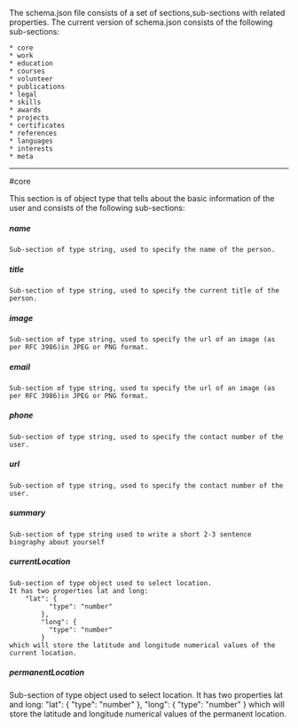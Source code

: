 The schema.json file consists of a set of sections,sub-sections with related properties.
The current version of schema.json consists of the following sub-sections:

    * core
    * work
    * education
    * courses
    * volunteer
    * publications
    * legal
    * skills
    * awards
    * projects
    * certificates
    * references
    * languages
    * interests
    * meta

----
#core

This section is of object type that tells about the basic information of the user and consists of the following sub-sections:

##### name  
    Sub-section of type string, used to specify the name of the person.
##### title
    Sub-section of type string, used to specify the current title of the person.
##### image
    Sub-section of type string, used to specify the url of an image (as per RFC 3986)in JPEG or PNG format.
##### email
    Sub-section of type string, used to specify the url of an image (as per RFC 3986)in JPEG or PNG format.
##### phone
    Sub-section of type string, used to specify the contact number of the user.
##### url
    Sub-section of type string, used to specify the contact number of the user.
##### summary
    Sub-section of type string used to write a short 2-3 sentence biography about yourself
##### currentLocation
    Sub-section of type object used to select location.
    It has two properties lat and long:
        "lat": {
              "type": "number"
            },
            "long": {
              "type": "number"
            }
    which will store the latitude and longitude numerical values of the current location. 
##### permanentLocation
Sub-section of type object used to select location.
    It has two properties lat and long:
        "lat": {
              "type": "number"
            },
            "long": {
              "type": "number"
            }
    which will store the latitude and longitude numerical values of the permanent location. 
